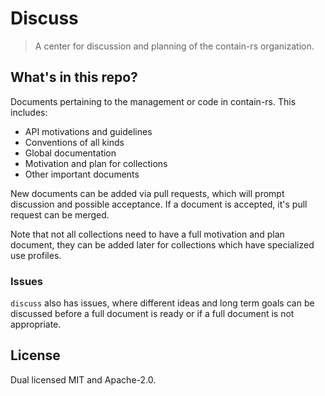 # Discuss

> A center for discussion and planning of the contain-rs organization.

## What's in this repo?

Documents pertaining to the management or code in contain-rs. This includes:

  - API motivations and guidelines
  - Conventions of all kinds
  - Global documentation
  - Motivation and plan for collections
  - Other important documents
  
New documents can be added via pull requests, which will prompt discussion
and possible acceptance. If a document is accepted, it's pull request can be
merged.

Note that not all collections need to have a full motivation and plan document,
they can be added later for collections which have specialized use profiles.

### Issues

`discuss` also has issues, where different ideas and long term goals can be
discussed before a full document is ready or if a full document is not
appropriate.

## License

Dual licensed MIT and Apache-2.0.
